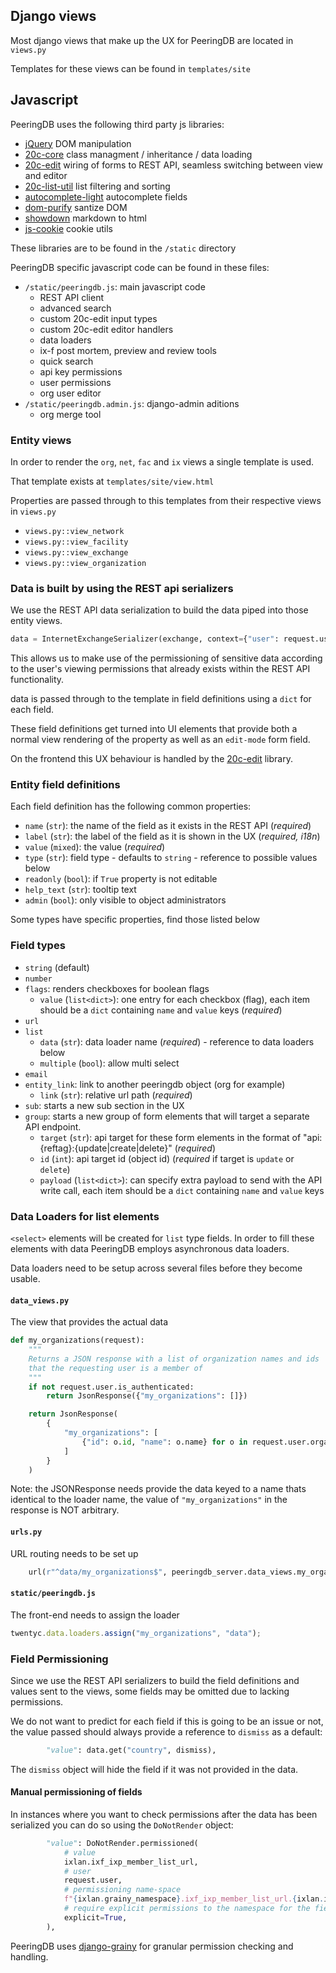 ## Django views

Most django views that make up the UX for PeeringDB are located in `views.py`

Templates for these views can be found in `templates/site`

## Javascript

PeeringDB uses the following third party js libraries:

- [jQuery](https://jquery.com/) DOM manipulation
- [20c-core](https://github.com/20c/js-core) class managment / inheritance / data loading
- [20c-edit](https://github.com/20c/js-edit) wiring of forms to REST API, seamless switching between view and editor
- [20c-list-util](https://github.com/20c/js-listutil) list filtering and sorting
- [autocomplete-light](https://django-autocomplete-light.readthedocs.io/en/master/) autocomplete fields
- [dom-purify](https://github.com/cure53/DOMPurify) santize DOM 
- [showdown](https://github.com/showdownjs/showdown) markdown to html
- [js-cookie](https://github.com/js-cookie/js-cookie) cookie utils

These libraries are to be found in the `/static` directory

PeeringDB specific javascript code can be found in these files:

- `/static/peeringdb.js`: main javascript code
  - REST API client
  - advanced search
  - custom 20c-edit input types
  - custom 20c-edit editor handlers
  - data loaders 
  - ix-f post mortem, preview and review tools
  - quick search
  - api key permissions
  - user permissions
  - org user editor
- `/static/peeringdb.admin.js`: django-admin aditions
  - org merge tool

### Entity views

In order to render the `org`, `net`, `fac` and `ix` views a single template is used.

That template exists at `templates/site/view.html`

Properties are passed through to this templates from their respective views in `views.py`

- `views.py::view_network`
- `views.py::view_facility`
- `views.py::view_exchange`
- `views.py::view_organization`

### Data is built by using the REST api serializers

We use the REST API data serialization to build the data piped into those entity views.

```py
data = InternetExchangeSerializer(exchange, context={"user": request.user}).data
```

This allows us to make use of the permissioning of sensitive data according to the user's viewing permissions that already exists within the REST API functionality.

data is passed through to the template in field definitions using a `dict` for each field.

These field definitions get turned into UI elements that provide both a normal view rendering of the property as well as an `edit-mode` form field.

On the frontend this UX behaviour is handled by the [20c-edit](https://github.com/20c/js-edit) library.

### Entity field definitions

Each field definition has the following common properties:

- `name` (`str`): the name of the field as it exists in the REST API (*required*)
- `label` (`str`): the label of the field as it is shown in the UX (*required, i18n*)
- `value` (`mixed`): the value (*required*)
- `type` (`str`): field type - defaults to `string` - reference to possible values below
- `readonly` (`bool`): if `True` property is not editable
- `help_text` (`str`): tooltip text
- `admin` (`bool`): only visible to object administrators

Some types have specific properties, find those listed below

### Field types

- `string` (default)
- `number`
- `flags`: renders checkboxes for boolean flags
  - `value` (`list<dict>`): one entry for each checkbox (flag), each item should
    be a `dict` containing `name` and `value` keys (*required*)
- `url` 
- `list`
  - `data` (`str`): data loader name (*required*) - reference to data loaders below
  - `multiple` (`bool`): allow multi select
- `email`
- `entity_link`: link to another peeringdb object (org for example)
  - `link` (`str`): relative url path (*required*)
- `sub`: starts a new sub section in the UX
- `group`: starts a new group of form elements that will target a separate API endpoint.
  - `target` (`str`): api target for these form elements in the format of "api:{reftag}:{update|create|delete}" (*required*)
  - `id` (`int`): api target id (object id) (*required* if target is `update` or `delete`)
  - `payload` (`list<dict>`): can specify extra payload to send with the API write call, each item
    should be a `dict` containing `name` and `value` keys

### Data Loaders for list elements

`<select>` elements will be created for `list` type fields. In order to fill these elements with data PeeringDB
employs asynchronous data loaders.

Data loaders need to be setup across several files before they become usable.

#### `data_views.py`

The view that provides the actual data

```py
def my_organizations(request):
    """
    Returns a JSON response with a list of organization names and ids
    that the requesting user is a member of
    """
    if not request.user.is_authenticated:
        return JsonResponse({"my_organizations": []})

    return JsonResponse(
        {
            "my_organizations": [
                {"id": o.id, "name": o.name} for o in request.user.organizations
            ]
        }
    )
```

Note: the JSONResponse needs provide the data keyed to a name thats identical to the loader name,
the value of `"my_organizations"` in the response is NOT arbitrary.

#### `urls.py`

URL routing needs to be set up 

```py
    url(r"^data/my_organizations$", peeringdb_server.data_views.my_organizations),
```

#### `static/peeringdb.js`

The front-end needs to assign the loader 

```js
twentyc.data.loaders.assign("my_organizations", "data");
```

### Field Permissioning

Since we use the REST API serializers to build the field definitions and values sent to the views, some fields may be omitted due to lacking permissions.

We do not want to predict for each field if this is going to be an issue or not, the value passed should always provide a reference to `dismiss` as a default:

```py
        "value": data.get("country", dismiss),
```

The `dismiss` object will hide the field if it was not provided in the data.

#### Manual permissioning of fields

In instances where you want to check permissions after the data has been serialized you can do so using the `DoNotRender` object:

```py
        "value": DoNotRender.permissioned(
            # value
            ixlan.ixf_ixp_member_list_url,
            # user
            request.user,
            # permissioning name-space
            f"{ixlan.grainy_namespace}.ixf_ixp_member_list_url.{ixlan.ixf_ixp_member_list_url_visible}",
            # require explicit permissions to the namespace for the field to be viewable
            explicit=True,
        ),
```

PeeringDB uses [django-grainy](https://github.com/20c/django-grainy) for granular permission checking and handling.


